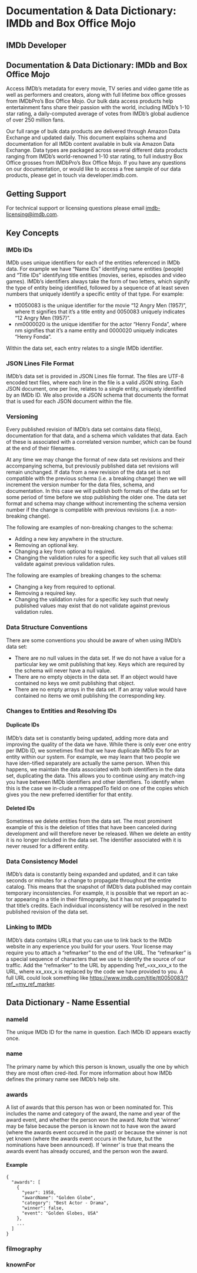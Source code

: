 # Documentation & Data Dictionary: IMDb and Box Office Mojo

## IMDb Developer


## Documentation & Data Dictionary: IMDb and Box Office Mojo

Access IMDb’s metadata for every movie, TV series and video game title as well as performers and creators, along with full lifetime box office grosses from IMDbPro’s Box Office Mojo. Our bulk data access products help entertainment fans share their passion with the world, including IMDb’s 1-10 star rating, a daily-computed average of votes from IMDb’s global audience of over 250 million fans.

Our full range of bulk data products are delivered through Amazon Data Exchange and updated daily. This document explains schema and documentation for all IMDb content available in bulk via Amazon Data Exchange. Data types are packaged across several different data products ranging from IMDb’s world-renowned 1-10 star rating, to full industry Box Office grosses from IMDbPro’s Box Office Mojo. If you have any questions on our documentation, or would like to access a free sample of our data products, please get in touch via developer.imdb.com.


## Getting Support

For technical support or licensing questions please email imdb-licensing@imdb.com.


## Key Concepts

### IMDb IDs

IMDb uses unique identifiers for each of the entities referenced in IMDb data. For example we have “Name IDs” identifying name entities (people) and “Title IDs” identifying title entities (movies, series, episodes and video games). IMDb’s identifiers always take the form of two letters, which signify the type of entity being identified, followed by a sequence of at least seven numbers that uniquely identify a specific entity of that type. For example:

* tt0050083 is the unique identifier for the movie “12 Angry Men (1957)”, where tt signifies that it’s a title entity and 0050083 uniquely indicates “12 Angry Men (1957)”.
* nm0000020 is the unique identifier for the actor “Henry Fonda”, where nm signifies that it’s a name entity and 0000020 uniquely indicates “Henry Fonda”.

Within the data set, each entry relates to a single IMDb identifier.

### JSON Lines File Format

IMDb’s data set is provided in JSON Lines file format. The files are UTF-8 encoded text files, where each line in the file is a valid JSON string. Each JSON document, one per line, relates to a single entity, uniquely identified by an IMDb ID. We also provide a JSON schema that documents the format that is used for each JSON document within the file.

### Versioning

Every published revision of IMDb’s data set contains data file(s), documentation for that data, and a schema which validates that data. Each of these is associated with a correlated version number, which can be found at the end of their filenames.

At any time we may change the format of new data set revisions and their accompanying schema, but previously published data set revisions will remain unchanged. If data from a new revision of the data set is not compatible with the previous schema (i.e. a breaking change) then we will increment the version number for the data files, schema, and documentation. In this case we will publish both formats of the data set for some period of time before we stop publishing the older one. The data set format and schema may change without incrementing the schema version number if the change is compatible with previous revisions (i.e. a non-breaking change).

The following are examples of non-breaking changes to the schema:

* Adding a new key anywhere in the structure.
* Removing an optional key.
* Changing a key from optional to required.
* Changing the validation rules for a specific key such that all values still validate against previous validation rules.

The following are examples of breaking changes to the schema:

* Changing a key from required to optional.
* Removing a required key.
* Changing the validation rules for a specific key such that newly published values may exist that do not validate against previous validation rules.

### Data Structure Conventions

There are some conventions you should be aware of when using IMDb’s data set:

* There are no null values in the data set. If we do not have a value for a particular key we omit publishing that key. Keys which are required by the schema will never have a null value.
* There are no empty objects in the data set. If an object would have contained no keys we omit publishing that object.
* There are no empty arrays in the data set. If an array value would have contained no items we omit publishing the corresponding key.

### Changes to Entities and Resolving IDs

#### Duplicate IDs

IMDb’s data set is constantly being updated, adding more data and improving the quality of the data we have. While there is only ever one entry per IMDb ID, we sometimes find that we have duplicate IMDb IDs for an entity within our system. For example, we may learn that two people we have iden-tified separately are actually the same person. When this happens, we maintain the data associated with both identifiers in the data set, duplicating the data. This allows you to continue using any match-ing you have between IMDb identifiers and other identifiers. To identify when this is the case we in-clude a remappedTo field on one of the copies which gives you the new preferred identifier for that entity.

#### Deleted IDs

Sometimes we delete entities from the data set. The most prominent example of this is the deletion of titles that have been canceled during development and will therefore never be released. When we delete an entity it is no longer included in the data set. The identifier associated with it is never reused for a different entity.

### Data Consistency Model

IMDb’s data is constantly being expanded and updated, and it can take seconds or minutes for a change to propagate throughout the entire catalog. This means that the snapshot of IMDb’s data published may contain temporary inconsistencies. For example, it is possible that we report an ac-tor appearing in a title in their filmography, but it has not yet propagated to that title’s credits. Each individual inconsistency will be resolved in the next published revision of the data set.

### Linking to IMDb

IMDb’s data contains URLs that you can use to link back to the IMDb website in any experience you build for your users. Your license may require you to attach a “refmarker” to the end of the URL. The “refmarker” is a special sequence of characters that we use to identify the source of our traffic. Add the “refmarker” to the URL by appending ?ref_=xx_xxx_x to the URL, where xx_xxx_x is replaced by the code we have provided to you. A full URL could look something like https://www.imdb.com/title/tt0050083/?ref_=my_ref_marker.

## Data Dictionary - Name Essential

### nameId

The unique IMDb ID for the name in question. Each IMDb ID appears exactly once.

### name

The primary name by which this person is known, usually the one by which they are most often cred-ited. For more information about how IMDb defines the primary name see IMDb’s help site.

### awards

A list of awards that this person has won or been nominated for. This includes the name and category of the award, the name and year of the award event, and whether the person won the award. Note that ‘winner’ may be false because the person is known not to have won the award (where the awards event occured in the past) or because the winner is not yet known (where the awards event occurs in the future, but the nominations have been announced). If ‘winner’ is true that means the awards event has already occured, and the person won the award.

#### Example

```
{
  "awards": [
    {
      "year": 1958,
      "awardName": "Golden Globe",
      "category": "Best Actor - Drama",
      "winner": false,
      "event": "Golden Globes, USA"
    },
    ...
  ]
}
```

### filmography

### knownFor

